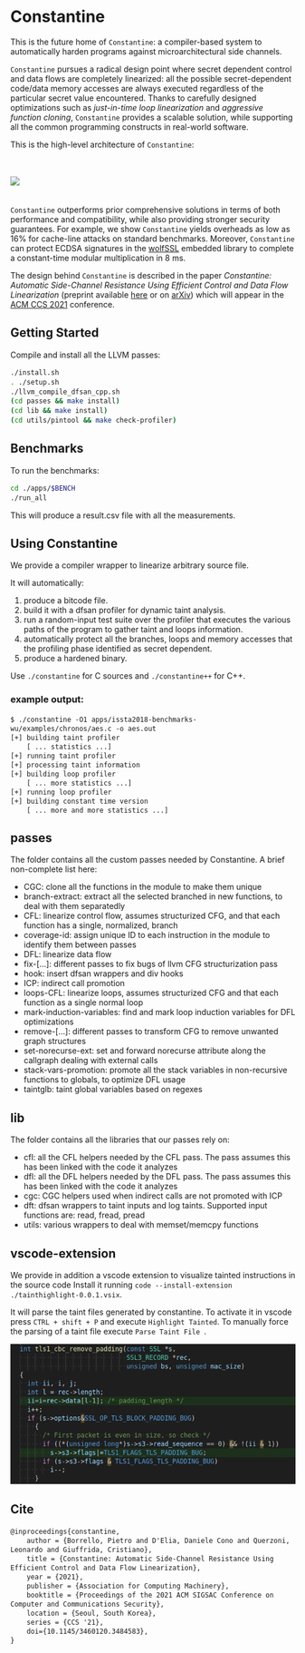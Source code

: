 # Constantine
This is the future home of `Constantine`: a compiler-based system to automatically harden programs against microarchitectural side channels.

`Constantine` pursues a radical design point where secret dependent control and data flows are completely linearized: all the possible secret-dependent code/data memory accesses are always executed regardless of the particular secret value encountered.
Thanks to carefully designed optimizations such as *just-in-time loop linearization* and *aggressive function cloning*, `Constantine` provides a scalable solution, while supporting all the common programming constructs in real-world software. 

This is the high-level architecture of `Constantine`:

<br/><br/>
<img src="https://user-images.githubusercontent.com/18199462/115702424-37eb6780-a369-11eb-88a5-83e6eb28e05f.png">
<br/><br/>

`Constantine` outperforms prior comprehensive solutions in terms of both performance and compatibility, while also providing stronger security guarantees. For example, we show `Constantine` yields overheads as low as 16% for cache-line attacks on standard benchmarks. Moreover, `Constantine` can protect ECDSA signatures in the [wolfSSL](https://www.wolfssl.com/) embedded library to complete a constant-time modular multiplication in 8 ms.

The design behind `Constantine` is described in the paper *Constantine: Automatic Side-Channel Resistance Using Efficient Control and Data Flow Linearization* (preprint available [here](http://www.diag.uniroma1.it/~delia/papers/ccs21.pdf) or on [arXiv](https://arxiv.org/abs/2104.10749)) which will appear in the [ACM CCS 2021](https://www.sigsac.org/ccs/CCS2021/) conference. 

## Getting Started

Compile and install all the LLVM passes:

```bash
./install.sh
. ./setup.sh
./llvm_compile_dfsan_cpp.sh
(cd passes && make install)
(cd lib && make install)
(cd utils/pintool && make check-profiler)
```

## Benchmarks
To run the benchmarks:
```bash
cd ./apps/$BENCH
./run_all
```
This will produce a result.csv file with all the measurements.

## Using Constantine

We provide a compiler wrapper to linearize arbitrary source file.

It will automatically:
1. produce a bitcode file.
2. build it with a dfsan profiler for dynamic taint analysis.
3. run a random-input test suite over the profiler that executes the various paths of the program to gather taint and loops information.
4. automatically protect all the branches, loops and memory accesses that the profiling phase identified as secret dependent.
5. produce a hardened binary.

Use `./constantine` for C sources and `./constantine++` for C++.

### example output:
```
$ ./constantine -O1 apps/issta2018-benchmarks-wu/examples/chronos/aes.c -o aes.out
[+] building taint profiler
    [ ... statistics ...]
[+] running taint profiler
[+] processing taint information
[+] building loop profiler
    [ ... more statistics ...]
[+] running loop profiler
[+] building constant time version
    [ ... more and more statistics ...]
```

## passes

The folder contains all the custom passes needed by Constantine. A brief non-complete list here:
- CGC: clone all the functions in the module to make them unique
- branch-extract: extract all the selected branched in new functions, to deal with them separatedly
- CFL: linearize control flow, assumes structurized CFG, and that each function has a single, normalized, branch
- coverage-id: assign unique ID to each instruction in the module to identify them between passes
- DFL: linearize data flow
- fix-[...]: different passes to fix bugs of llvm CFG structurization pass
- hook: insert dfsan wrappers and div hooks
- ICP: indirect call promotion
- loops-CFL: linearize loops, assumes structurized CFG and that each function as a single normal loop
- mark-induction-variables: find and mark loop induction variables for DFL optimizations
- remove-[...]: different passes to transform CFG to remove unwanted graph structures
- set-norecurse-ext: set and forward norecurse attribute along the callgraph dealing with external calls
- stack-vars-promotion: promote all the stack variables in non-recursive functions to globals, to optimize DFL usage
- taintglb: taint global variables based on regexes


## lib

The folder contains all the libraries that our passes rely on:
- cfl: all the CFL helpers needed by the CFL pass. The pass assumes this has been linked with the code it analyzes
- dfl: all the DFL helpers needed by the DFL pass. The pass assumes this has been linked with the code it analyzes
- cgc: CGC helpers used when indirect calls are not promoted with ICP
- dft: dfsan wrappers to taint inputs and log taints. Supported input functions are: read, fread, pread
- utils: various wrappers to deal with memset/memcpy functions

## vscode-extension

We provide in addition a vscode extension to visualize tainted instructions in the source code
Install it running `code --install-extension ./tainthighlight-0.0.1.vsix`.

It will parse the taint files generated by constantine. To activate it in vscode press `CTRL + shift + P` and execute `Highlight Tainted`.
To manually force the parsing of a taint file execute `Parse Taint File `.

![](./src/vscode-extension/tainthighlight/example.png)


## Cite
```
@inproceedings{constantine,
    author = {Borrello, Pietro and D'Elia, Daniele Cono and Querzoni, Leonardo and Giuffrida, Cristiano},
    title = {Constantine: Automatic Side-Channel Resistance Using Efficient Control and Data Flow Linearization},
    year = {2021},
    publisher = {Association for Computing Machinery},
    booktitle = {Proceedings of the 2021 ACM SIGSAC Conference on Computer and Communications Security},
    location = {Seoul, South Korea},
    series = {CCS '21},
    doi={10.1145/3460120.3484583},
}
```
